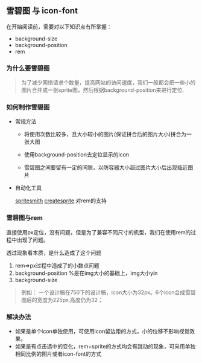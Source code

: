## 雪碧图 与 icon-font

在开始阅读前，需要对以下知识点有所掌握：
 - background-size
 - background-position
 - rem

### 为什么要雪碧图
> 为了减少网络请求个数量，提高网站的访问速度，我们一般都会把一些小的图片合并成一张sprite图，然后根据background-position来进行定位.

### 如何制作雪碧图
- 常规方法

    - 将使用次数比较多，且大小较小的图片(保证拼合后的图片大小)拼合为一张大图

    - 使用background-position去定位显示的icon

    - 雪碧图之间要留有一定的间隙，以防容器大小超过图片大小后出现临近图片

- 自动化工具  

    [spritesmith](https://github.com/Ensighten/spritesmith)
    [createsprite](https://www.npmjs.com/package/createsprite):对rem的支持

### 雪碧图与rem
直接使用px定位，没有问题，但是为了兼容不同尺寸的机型，我们在使用rem的过程中出现了问题。

透过现象看本质，是什么造成了这个问题
1. rem=>px过程中造成了的小数点问题
2. background-position %是在img大小的基础上，img大小yin
3. background-size 

> 例如： 一个设计稿在750下的设计稿，icon大小为32px。6个icon合成雪碧图后的宽度为225px,高度仍为32；


### 解决办法
- 如果是单个icon单独使用，可使用icon留边距的方式，小的位移不影响视觉效果。
- 如果是有点击选中的变化，rem+sprite的方式均会有跳动的现象，可采用单独相同比例的图片或者icon-font的方式
